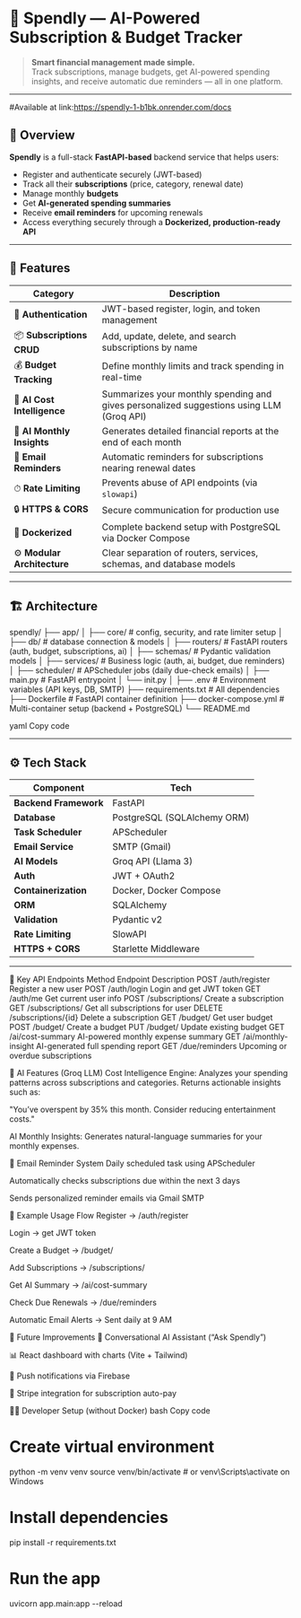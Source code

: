 # 💸 Spendly — AI-Powered Subscription & Budget Tracker

> **Smart financial management made simple.**  
> Track subscriptions, manage budgets, get AI-powered spending insights, and receive automatic due reminders — all in one platform.

---

#Available at 
link:https://spendly-1-b1bk.onrender.com/docs

## 🧠 Overview

**Spendly** is a full-stack **FastAPI-based** backend service that helps users:
- Register and authenticate securely (JWT-based)
- Track all their **subscriptions** (price, category, renewal date)
- Manage monthly **budgets**
- Get **AI-generated spending summaries**
- Receive **email reminders** for upcoming renewals
- Access everything securely through a **Dockerized, production-ready API**

---

## 🚀 Features

| Category | Description |
|-----------|--------------|
| 🔐 **Authentication** | JWT-based register, login, and token management |
| 📦 **Subscriptions CRUD** | Add, update, delete, and search subscriptions by name |
| 💰 **Budget Tracking** | Define monthly limits and track spending in real-time |
| 🧾 **AI Cost Intelligence** | Summarizes your monthly spending and gives personalized suggestions using LLM (Groq API) |
| 🧠 **AI Monthly Insights** | Generates detailed financial reports at the end of each month |
| 📧 **Email Reminders** | Automatic reminders for subscriptions nearing renewal dates |
| ⏱ **Rate Limiting** | Prevents abuse of API endpoints (via `slowapi`) |
| 🔒 **HTTPS & CORS** | Secure communication for production use |
| 🐳 **Dockerized** | Complete backend setup with PostgreSQL via Docker Compose |
| ⚙️ **Modular Architecture** | Clear separation of routers, services, schemas, and database models |

---

## 🏗️ Architecture

spendly/
├── app/
│ ├── core/ # config, security, and rate limiter setup
│ ├── db/ # database connection & models
│ ├── routers/ # FastAPI routers (auth, budget, subscriptions, ai)
│ ├── schemas/ # Pydantic validation models
│ ├── services/ # Business logic (auth, ai, budget, due reminders)
│ ├── scheduler/ # APScheduler jobs (daily due-check emails)
│ ├── main.py # FastAPI entrypoint
│ └── init.py
│
├── .env # Environment variables (API keys, DB, SMTP)
├── requirements.txt # All dependencies
├── Dockerfile # FastAPI container definition
├── docker-compose.yml # Multi-container setup (backend + PostgreSQL)
└── README.md

yaml
Copy code

---

## ⚙️ Tech Stack

| Component | Tech |
|------------|------|
| **Backend Framework** | FastAPI |
| **Database** | PostgreSQL (SQLAlchemy ORM) |
| **Task Scheduler** | APScheduler |
| **Email Service** | SMTP (Gmail) |
| **AI Models** | Groq API (Llama 3) |
| **Auth** | JWT + OAuth2 |
| **Containerization** | Docker, Docker Compose |
| **ORM** | SQLAlchemy |
| **Validation** | Pydantic v2 |
| **Rate Limiting** | SlowAPI |
| **HTTPS + CORS** | Starlette Middleware |

---

🧩 Key API Endpoints
Method	Endpoint	Description
POST	/auth/register	Register a new user
POST	/auth/login	Login and get JWT token
GET	/auth/me	Get current user info
POST	/subscriptions/	Create a subscription
GET	/subscriptions/	Get all subscriptions for user
DELETE	/subscriptions/{id}	Delete a subscription
GET	/budget/	Get user budget
POST	/budget/	Create a budget
PUT	/budget/	Update existing budget
GET	/ai/cost-summary	AI-powered monthly expense summary
GET	/ai/monthly-insight	AI-generated full spending report
GET	/due/reminders	Upcoming or overdue subscriptions

🧠 AI Features (Groq LLM)
Cost Intelligence Engine:
Analyzes your spending patterns across subscriptions and categories.
Returns actionable insights such as:

"You’ve overspent by 35% this month. Consider reducing entertainment costs."

AI Monthly Insights:
Generates natural-language summaries for your monthly expenses.

📧 Email Reminder System
Daily scheduled task using APScheduler

Automatically checks subscriptions due within the next 3 days

Sends personalized reminder emails via Gmail SMTP

🧱 Example Usage Flow
Register → /auth/register

Login → get JWT token

Create a Budget → /budget/

Add Subscriptions → /subscriptions/

Get AI Summary → /ai/cost-summary

Check Due Renewals → /due/reminders

Automatic Email Alerts → Sent daily at 9 AM

🔮 Future Improvements
💬 Conversational AI Assistant (“Ask Spendly”)

📊 React dashboard with charts (Vite + Tailwind)

📱 Push notifications via Firebase

🧩 Stripe integration for subscription auto-pay

👨‍💻 Developer Setup (without Docker)
bash
Copy code
# Create virtual environment
python -m venv venv
source venv/bin/activate  # or venv\Scripts\activate on Windows

# Install dependencies
pip install -r requirements.txt

# Run the app
uvicorn app.main:app --reload
